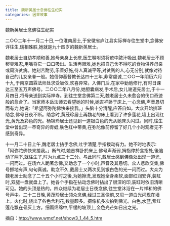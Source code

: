 ```yaml
---
title: 魏新英居士念佛往生纪实
categories: 因果故事
---
```


	   
魏新英居士念佛往生纪实

二○○二年十一月二十日,一位淮南居士,于安徽省庐江县实际禅寺往生堂中,念佛安详往生,瑞相殊胜,她就是九十四岁的魏新英居士。

魏老居士自幼孝顺和善,她母亲身上长疮,医生嘱咐须将疮中脓汁吸出,魏老居士不顾秽臭难忍,用嘴将它一口口吸出。生活再艰难,她也把自己舍不得吃的食物供养母亲或周济贫病。她刻苦耐劳,乐善好施,待人真诚平等,对贫贱的人,心无分别,就像对待自己的儿女亲眷一般。她信仰基督教长达四十三年,非常虔诚,二○○一年阴历六月十九,于南京圆霖法师处求受皈依,欢喜异常。入佛门后,在家中勤勉修行,有时日课达三至五万声佛号。二○○二年八月份,她胆囊病发,手术后,女儿谢道先居士,于十一月四日,将母亲送到实际禅寺。到往生堂念佛第二天,魏老居士久未愈合的伤口奇迹般的愈合了。当家师本岳法师去看望她的时候,她吉祥卧于床上,一心念佛,声音恳切而有力,她说∶「希望阿弥陀佛快来接我。」头脑十分清醒,应答自如。大众开始排班助念,佛号日夜不断。助念时,黄茂珍居士再魏老的床上看到了许多莲花,墙上出现红光,黄光及彩色的光。杨锦玲居士还见到一道银白色的光从她床头闪过。同时,往生堂中曾出现一苹奇异的青蛙,肤色红中带黄,在弥陀像前停留了好几个小时观者无不感到奇异。

十一月二十日上午,魏老居士拈手念佛,吐字清楚,手指拨动有力。她不时地表示∶「阿弥陀佛快来接我。」断气时,她吉祥卧於床上,佛号声渐弱,拇指停於食指处,後脑动了两下,就往生了,时为九点三十二分。与此同时,戴居士感到佛像处出现一道光,一闪而过。在场六人跪著念佛,又助念了一个小时,声音及其恳切。众人悲欣交集,佛号掷地有声,句句真诚。助念不久,戴居士又两次见到银白色的光一闪而过。大众为魏老居士助念了二十五个小时之後,为她擦洗,发现她全身柔软,面部红润安详,装缸时,双腿一盘就盘上了。她各个手指在拈动念佛时拈出了很深的印,装缸时依旧清晰可见。她的头顶是热的。四众继续为老居士日夜念佛,往生堂沐浴在一片祥和的佛号声中。二十二日晚,黄茂珍居士领众念佛,经过三圣像前,又见一道白光闪现在墙上。火化时,烧出了各色舍利花,数量颇多。摄像机多次拍到佛光。白色,水蓝,紫红莲花飘在骨灰上方。细雨绵绵中,平缓的坡顶上,金色光芒如日出之光。

摘自：http://www.wmxf.net/show3_1_44_5.htm
